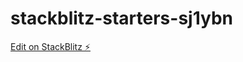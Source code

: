 # stackblitz-starters-sj1ybn

[Edit on StackBlitz ⚡️](https://stackblitz.com/edit/stackblitz-starters-sj1ybn)